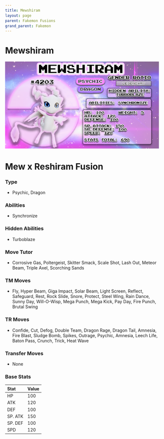 ```yaml
---
title: Mewshiram
layout: page
parent: Fakemon Fusions
grand_parent: Fakemon
---
```


# Mewshiram

![Image](/fakemon_pics/mewshiram.png)

# Mew x Reshiram Fusion

### Type
- Psychic, Dragon

### Abilities
- Synchronize

### Hidden Abilities
- Turboblaze

### Move Tutor
- Corrosive Gas, Poltergeist, Skitter Smack, Scale Shot, Lash Out, Meteor Beam, Triple Axel, Scorching Sands

### TM Moves
- Fly, Hyper Beam, Giga Impact, Solar Beam, Light Screen, Reflect, Safeguard, Rest, Rock Slide, Snore, Protect, Steel Wing, Rain Dance, Sunny Day, Will-O-Wisp, Mega Punch, Mega Kick, Pay Day, Fire Punch, Brutal Swing

### TR Moves
- Confide, Cut, Defog, Double Team, Dragon Rage, Dragon Tail, Amnesia, Fire Blast, Sludge Bomb, Spikes, Outrage, Psychic, Amnesia, Leech Life, Baton Pass, Crunch, Trick, Heat Wave

### Transfer Moves
- None

### Base Stats
| Stat    | Value |
|:--------|:------|
| HP      | 100   |
| ATK     | 120   |
| DEF     | 100   |
| SP. ATK | 150   |
| SP. DEF | 100   |
| SPD     | 120   |